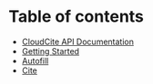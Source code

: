 # Table of contents

* [CloudCite API Documentation](README.md)
* [Getting Started](getting-started.md)
* [Autofill](autofill.md)
* [Cite](cite.md)

